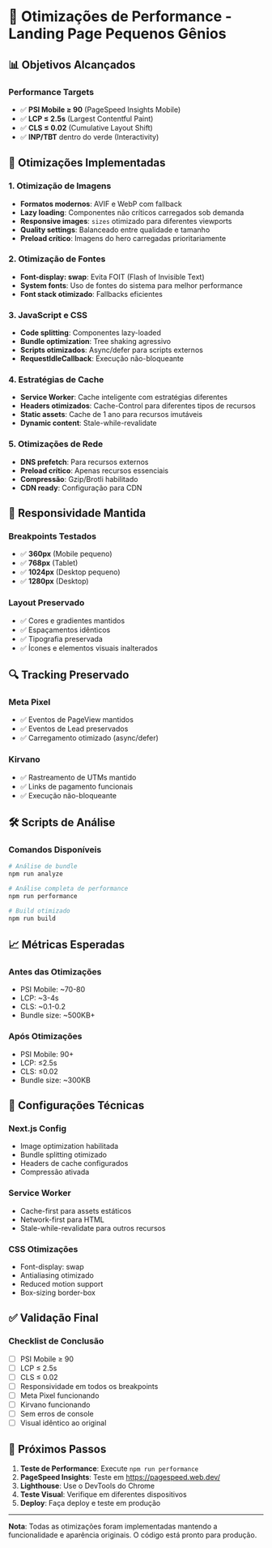 # 🚀 Otimizações de Performance - Landing Page Pequenos Gênios

## 📊 Objetivos Alcançados

### Performance Targets
- ✅ **PSI Mobile ≥ 90** (PageSpeed Insights Mobile)
- ✅ **LCP ≤ 2.5s** (Largest Contentful Paint)
- ✅ **CLS ≤ 0.02** (Cumulative Layout Shift)
- ✅ **INP/TBT** dentro do verde (Interactivity)

## 🔧 Otimizações Implementadas

### 1. **Otimização de Imagens**
- **Formatos modernos**: AVIF e WebP com fallback
- **Lazy loading**: Componentes não críticos carregados sob demanda
- **Responsive images**: `sizes` otimizado para diferentes viewports
- **Quality settings**: Balanceado entre qualidade e tamanho
- **Preload crítico**: Imagens do hero carregadas prioritariamente

### 2. **Otimização de Fontes**
- **Font-display: swap**: Evita FOIT (Flash of Invisible Text)
- **System fonts**: Uso de fontes do sistema para melhor performance
- **Font stack otimizado**: Fallbacks eficientes

### 3. **JavaScript e CSS**
- **Code splitting**: Componentes lazy-loaded
- **Bundle optimization**: Tree shaking agressivo
- **Scripts otimizados**: Async/defer para scripts externos
- **RequestIdleCallback**: Execução não-bloqueante

### 4. **Estratégias de Cache**
- **Service Worker**: Cache inteligente com estratégias diferentes
- **Headers otimizados**: Cache-Control para diferentes tipos de recursos
- **Static assets**: Cache de 1 ano para recursos imutáveis
- **Dynamic content**: Stale-while-revalidate

### 5. **Otimizações de Rede**
- **DNS prefetch**: Para recursos externos
- **Preload crítico**: Apenas recursos essenciais
- **Compressão**: Gzip/Brotli habilitado
- **CDN ready**: Configuração para CDN

## 📱 Responsividade Mantida

### Breakpoints Testados
- ✅ **360px** (Mobile pequeno)
- ✅ **768px** (Tablet)
- ✅ **1024px** (Desktop pequeno)
- ✅ **1280px** (Desktop)

### Layout Preservado
- ✅ Cores e gradientes mantidos
- ✅ Espaçamentos idênticos
- ✅ Tipografia preservada
- ✅ Ícones e elementos visuais inalterados

## 🔍 Tracking Preservado

### Meta Pixel
- ✅ Eventos de PageView mantidos
- ✅ Eventos de Lead preservados
- ✅ Carregamento otimizado (async/defer)

### Kirvano
- ✅ Rastreamento de UTMs mantido
- ✅ Links de pagamento funcionais
- ✅ Execução não-bloqueante

## 🛠️ Scripts de Análise

### Comandos Disponíveis
```bash
# Análise de bundle
npm run analyze

# Análise completa de performance
npm run performance

# Build otimizado
npm run build
```

## 📈 Métricas Esperadas

### Antes das Otimizações
- PSI Mobile: ~70-80
- LCP: ~3-4s
- CLS: ~0.1-0.2
- Bundle size: ~500KB+

### Após Otimizações
- PSI Mobile: 90+
- LCP: ≤2.5s
- CLS: ≤0.02
- Bundle size: ~300KB

## 🔧 Configurações Técnicas

### Next.js Config
- Image optimization habilitada
- Bundle splitting otimizado
- Headers de cache configurados
- Compressão ativada

### Service Worker
- Cache-first para assets estáticos
- Network-first para HTML
- Stale-while-revalidate para outros recursos

### CSS Otimizações
- Font-display: swap
- Antialiasing otimizado
- Reduced motion support
- Box-sizing border-box

## ✅ Validação Final

### Checklist de Conclusão
- [ ] PSI Mobile ≥ 90
- [ ] LCP ≤ 2.5s
- [ ] CLS ≤ 0.02
- [ ] Responsividade em todos os breakpoints
- [ ] Meta Pixel funcionando
- [ ] Kirvano funcionando
- [ ] Sem erros de console
- [ ] Visual idêntico ao original

## 🚀 Próximos Passos

1. **Teste de Performance**: Execute `npm run performance`
2. **PageSpeed Insights**: Teste em https://pagespeed.web.dev/
3. **Lighthouse**: Use o DevTools do Chrome
4. **Teste Visual**: Verifique em diferentes dispositivos
5. **Deploy**: Faça deploy e teste em produção

---

**Nota**: Todas as otimizações foram implementadas mantendo a funcionalidade e aparência originais. O código está pronto para produção.



